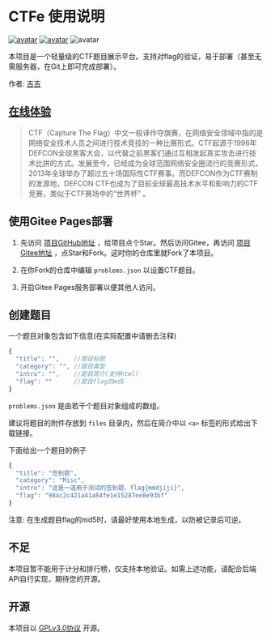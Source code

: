 # CTFe 使用说明

[![avatar](https://gitee.com/mmdjiji/yygq.js/raw/master/assets/license.svg)](https://choosealicense.com/licenses/gpl-3.0/) [![avatar](https://gitee.com/mmdjiji/yygq.js/raw/master/assets/language.svg)](https://www.javascript.com/) ![avatar](https://img.shields.io/badge/deploy-everywhere-blue)

本项目是一个轻量级的CTF题目展示平台。支持对flag的验证，易于部署（甚至无需服务器，在Git上即可完成部署）。

作者: [吉吉](https://github.com/mmdjiji)

## [在线体验](https://mmdjiji.gitee.io/ctfe)

> CTF（Capture The Flag）中文一般译作夺旗赛，在网络安全领域中指的是网络安全技术人员之间进行技术竞技的一种比赛形式。CTF起源于1996年DEFCON全球黑客大会，以代替之前黑客们通过互相发起真实攻击进行技术比拼的方式。发展至今，已经成为全球范围网络安全圈流行的竞赛形式，2013年全球举办了超过五十场国际性CTF赛事。而DEFCON作为CTF赛制的发源地，DEFCON CTF也成为了目前全球最高技术水平和影响力的CTF竞赛，类似于CTF赛场中的“世界杯” 。

## 使用Gitee Pages部署

1. 先访问 [项目GitHub地址](https://github.com/mmdjiji/ctfe) ，给项目点个Star。然后访问Gitee，再访问 [项目Gitee地址](https://gitee.com/mmdjiji/ctfe) ，点Star和Fork。这时你的仓库里就Fork了本项目。

2. 在你Fork的仓库中编辑 `problems.json` 以设置CTF题目。

3. 开启Gitee Pages服务部署以便其他人访问。

## 创建题目
一个题目对象包含如下信息(在实际配置中请删去注释)
```js
{
  "title": "",    //题目标题
  "category": "", //题目类型
  "intro": "",    //题目简介(支持html)
  "flag": ""      //题目flag的md5
}
```
`problems.json` 是由若干个题目对象组成的数组。

建议将题目的附件存放到 `files` 目录内，然后在简介中以 `<a>` 标签的形式给出下载链接。

下面给出一个题目的例子
```js
{
  "title": "签到题",
  "category": "Misc",
  "intro": "这是一道用于测试的签到题，flag{mmdjiji}",
  "flag": "98ac2c421a41a84fe1e15287ee8e93bf"
}
```

注意: 在生成题目flag的md5时，请最好使用本地生成，以防被记录后可逆。

## 不足
本项目暂不能用于计分和排行榜，仅支持本地验证。如需上述功能，请配合后端API自行实现，期待您的开源。

## 开源
本项目以 [GPLv3.0协议](https://choosealicense.com/licenses/gpl-3.0/) 开源。